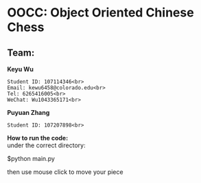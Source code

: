 # OOCC: Object Oriented Chinese Chess

## Team:

__Keyu Wu__<br>

	Student ID: 107114346<br>
	Email: kewu6458@colorado.edu<br>
	Tel: 6265416005<br>
	WeChat: Wu1043365171<br>
  
__Puyuan Zhang__

	Student ID: 107207898<br>

__How to run the code:__<br>
under the correct directory:<br>

  $python main.py<br>

then use mouse click to move your piece
